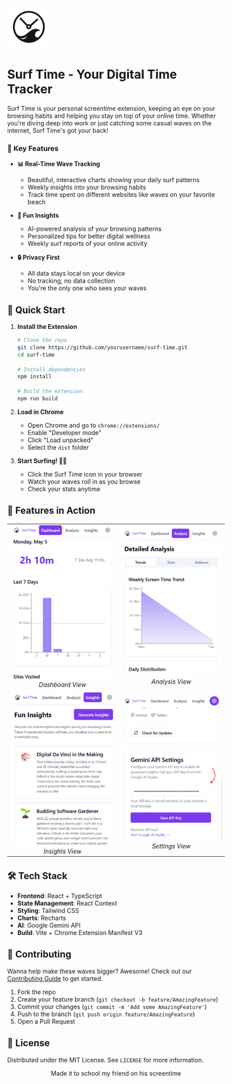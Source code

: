 <p align="left">
  <img src="public/assets/logo.png" alt="Surf Time Logo" width="100"/>
</p>

# Surf Time - Your Digital Time Tracker
Surf Time is your personal screentime extension, keeping an eye on your browsing habits and helping you stay on top of your online time. Whether you're diving deep into work or just catching some casual waves on the internet, Surf Time's got your back!

### 🌟 Key Features

- **📊 Real-Time Wave Tracking**
  - Beautiful, interactive charts showing your daily surf patterns
  - Weekly insights into your browsing habits
  - Track time spent on different websites like waves on your favorite beach

- **🧠 Fun Insights**
  - AI-powered analysis of your browsing patterns
  - Personalized tips for better digital wellness
  - Weekly surf reports of your online activity

- **🔒 Privacy First**
  - All data stays local on your device
  - No tracking, no data collection
  - You're the only one who sees your waves

## 🚀 Quick Start

1. **Install the Extension**
   ```bash
   # Clone the repo
   git clone https://github.com/yourusername/surf-time.git
   cd surf-time

   # Install dependencies
   npm install

   # Build the extension
   npm run build
   ```

2. **Load in Chrome**
   - Open Chrome and go to `chrome://extensions/`
   - Enable "Developer mode"
   - Click "Load unpacked"
   - Select the `dist` folder

3. **Start Surfing! 🏄‍♂️**
   - Click the Surf Time icon in your browser
   - Watch your waves roll in as you browse
   - Check your stats anytime

## 🎨 Features in Action

<table>
  <tr>
    <td align="center">
      <img src="public/assets/dashboard.PNG" alt="Dashboard" width="400"/>
      <br />
      <em>Dashboard View</em>
    </td>
    <td align="center">
      <img src="public/assets/analysis.PNG" alt="Analysis" width="400"/>
      <br />
      <em>Analysis View</em>
    </td>
  </tr>
  <tr>
    <td align="center">
      <img src="public/assets/insights.PNG" alt="Insights" width="400"/>
      <br />
      <em>Insights View</em>
    </td>
    <td align="center">
      <img src="public/assets/settings.PNG" alt="Settings" width="400"/>
      <br />
      <em>Settings View</em>
    </td>
  </tr>
</table>

## 🛠️ Tech Stack

- **Frontend**: React + TypeScript
- **State Management**: React Context
- **Styling**: Tailwind CSS
- **Charts**: Recharts
- **AI**: Google Gemini API
- **Build**: Vite + Chrome Extension Manifest V3

## 🤝 Contributing

Wanna help make these waves bigger? Awesome! Check out our [Contributing Guide](CONTRIBUTING.md) to get started.

1. Fork the repo
2. Create your feature branch (`git checkout -b feature/AmazingFeature`)
3. Commit your changes (`git commit -m 'Add some AmazingFeature'`)
4. Push to the branch (`git push origin feature/AmazingFeature`)
5. Open a Pull Request

## 📝 License

Distributed under the MIT License. See `LICENSE` for more information.

<p align="center">Made it to school my friend on his screentime</p>